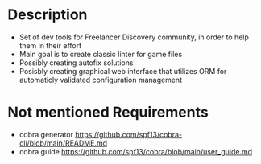 # Description

- Set of dev tools for Freelancer Discovery community, in order to help them in their effort
- Main goal is to create classic linter for game files
- Possibly creating autofix solutions
- Posisbly creating graphical web interface that utilizes ORM for automaticly validated configuration management

# Not mentioned Requirements

- cobra generator https://github.com/spf13/cobra-cli/blob/main/README.md
- cobra guide https://github.com/spf13/cobra/blob/main/user_guide.md

